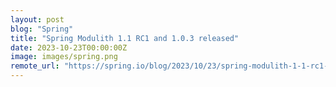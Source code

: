 ```yaml
---
layout: post
blog: "Spring"
title: "Spring Modulith 1.1 RC1 and 1.0.3 released"
date: 2023-10-23T00:00:00Z
image: images/spring.png
remote_url: "https://spring.io/blog/2023/10/23/spring-modulith-1-1-rc1-and-1-0-3-released"
---
```

